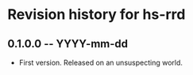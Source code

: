 # Revision history for hs-rrd

## 0.1.0.0 -- YYYY-mm-dd

* First version. Released on an unsuspecting world.
